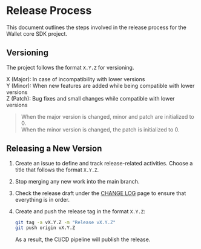 # Release Process

This document outlines the steps involved in the release process for the Wallet core SDK project.

## Versioning

The project follows the format `X.Y.Z` for versioning.

X (Major): In case of incompatibility with lower versions  
Y (Minor): When new features are added while being compatible with lower versions  
Z (Patch): Bug fixes and small changes while compatible with lower versions

> When the major version is changed, minor and patch are initialized to 0.  
  When the minor version is changed, the patch is initialized to 0.


## Releasing a New Version

1. Create an issue to define and track release-related activities. Choose a title that follows the
   format `X.Y.Z`.
2. Stop merging any new work into the main branch.
3. Check the release draft under the [CHANGE LOG](CHANGELOG.md) page to ensure that everything is in order.
4. Create and push the release tag in the format `X.Y.Z`:

    ```bash
    git tag -a vX.Y.Z -m "Release vX.Y.Z"
    git push origin vX.Y.Z
    ```

    As a result, the CI/CD pipeline will publish the release.